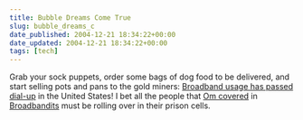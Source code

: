 ```yaml
---
title: Bubble Dreams Come True
slug: bubble_dreams_c
date_published: 2004-12-21 18:34:22+00:00
date_updated: 2004-12-21 18:34:22+00:00
tags: [tech]
---
```

Grab your sock puppets, order some bags of dog food to be delivered, and start selling pots and pans to the gold miners: [Broadband usage has passed dial-up](http://apnews.myway.com/article/20041221/D8744AUO0.html) in the United States! I bet all the people that [Om covered](http://www.gigaom.com/broadbandits/) in [Broadbandits](http://www.amazon.com/exec/obidos/tg/detail/-/0471434051/ref=2020-20/) must be rolling over in their prison cells.

